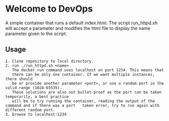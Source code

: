 # Welcome to DevOps

A simple container that runs a default index.html. 
The script run_httpd.sh will accept a parameter and modifies the html
file to display the name parameter given to the script.

## Usage
```
1. Clone repository to local directory.
2. run ./run_httpd.sh <name> 
   The docker run command uses localhost on port 1234. This means that 
   there can be only one container. If we want multiple instances, there should 
   be or provide another parameter <port>, or use a random port in the valid range (1024-65535).
   These solutions are also not bullet-proof as the port can be taken temporarily, a best practice
   will be to try running the container, reading the output of the command and if there was a port   taken error, try to run again with different random port.
3. browse to localhost:1234 

